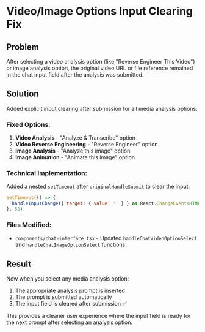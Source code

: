 # Video/Image Options Input Clearing Fix

## Problem
After selecting a video analysis option (like "Reverse Engineer This Video") or image analysis option, the original video URL or file reference remained in the chat input field after the analysis was submitted.

## Solution
Added explicit input clearing after submission for all media analysis options:

### Fixed Options:
1. **Video Analysis** - "Analyze & Transcribe" option
2. **Video Reverse Engineering** - "Reverse Engineer" option  
3. **Image Analysis** - "Analyze this image" option
4. **Image Animation** - "Animate this image" option

### Technical Implementation:
Added a nested `setTimeout` after `originalHandleSubmit` to clear the input:
```javascript
setTimeout(() => {
  handleInputChange({ target: { value: '' } } as React.ChangeEvent<HTMLInputElement>)
}, 50)
```

### Files Modified:
- `components/chat-interface.tsx` - Updated `handleChatVideoOptionSelect` and `handleChatImageOptionSelect` functions

## Result
Now when you select any media analysis option:
1. The appropriate analysis prompt is inserted
2. The prompt is submitted automatically
3. The input field is cleared after submission ✅

This provides a cleaner user experience where the input field is ready for the next prompt after selecting an analysis option.